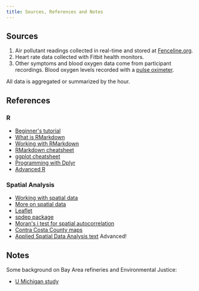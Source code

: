 ```yaml
---
title: Sources, References and Notes
---
```


## Sources

1. Air pollutant readings collected in real-time and stored at [Fenceline.org](fenceline.org).
2. Heart rate data collected with Fitbit health monitors.
3. Other symptoms and blood oxygen data come from participant recordings. Blood oxygen levels recorded with a [pulse oximeter](https://en.wikipedia.org/wiki/Pulse_oximetry).

All data is aggregated or summarized by the hour. 

## References

### R

+ [Beginner's tutorial](http://r4ds.had.co.nz/)
+ [What is RMarkdown](http://rmarkdown.rstudio.com/index.html)
+ [Working with RMarkdown](http://www.stat.cmu.edu/~cshalizi/rmarkdown/)
+ [RMarkdown cheatsheet](https://www.rstudio.com/wp-content/uploads/2016/03/rmarkdown-cheatsheet-2.0.pdf)
+ [ggplot cheatsheet](http://zevross.com/blog/2014/08/04/beautiful-plotting-in-r-a-ggplot2-cheatsheet-3/)
+ [Programming with Dplyr](http://dplyr.tidyverse.org/articles/programming.html)
+ [Advanced R](http://adv-r.had.co.nz/)

### Spatial Analysis

+ [Working with spatial data](http://www.rspatial.org/)
+ [More on spatial data](http://mazamascience.com/WorkingWithData/?p=1494)
+ [Leaflet](https://rstudio.github.io/leaflet/)
+ [spdep package](https://cran.r-project.org/web/packages/spdep/spdep.pdf)
+ [Moran's i test for spatial autocorrelation](http://www.rspatial.org/analysis/rst/3-spauto.html#compute-moran-s-i)
+ [Contra Costa County maps](http://www.contracosta.ca.gov/4475/Maps-and-Data)
+ [Applied Spatial Data Analysis text](http://gis.humboldt.edu/OLM/R/Spatial%20Analysis%20With%20R.pdf) Advanced!

## Notes

Some background on Bay Area refineries and Environmental Justice:

+ [U Michigan study](http://www.umich.edu/~snre492/sherman.html)


